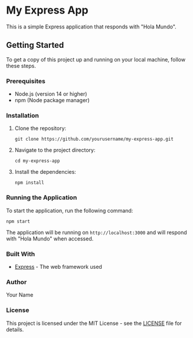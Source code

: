 # My Express App

This is a simple Express application that responds with "Hola Mundo".

## Getting Started

To get a copy of this project up and running on your local machine, follow these steps.

### Prerequisites

- Node.js (version 14 or higher)
- npm (Node package manager)

### Installation

1. Clone the repository:
   ```
   git clone https://github.com/yourusername/my-express-app.git
   ```
2. Navigate to the project directory:
   ```
   cd my-express-app
   ```
3. Install the dependencies:
   ```
   npm install
   ```

### Running the Application

To start the application, run the following command:
```
npm start
```

The application will be running on `http://localhost:3000` and will respond with "Hola Mundo" when accessed.

### Built With

- [Express](https://expressjs.com/) - The web framework used

### Author

Your Name

### License

This project is licensed under the MIT License - see the [LICENSE](LICENSE) file for details.